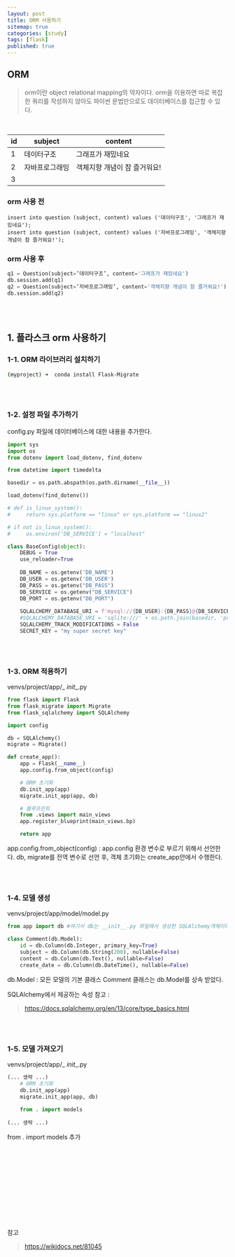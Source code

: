 ```yaml
---
layout: post
title: ORM 사용하기 
sitemap: true
categories: [study]
tags: [flask]
published: true
---
```


## ORM

> orm이란 object relational mapping의 약자이다.
> orm을 이용하면 따로 복잡한 쿼리를 작성하지 않아도 파이썬 문법만으로도 데이터베이스를 접근할 수 있다. 

<br>

| id | subject        | content                      | 
|----|----------------|------------------------------|
| 1  | 데이터구조     | 그래프가 재밌네요            | 
| 2  | 자바프로그래밍 | 객체지향 개념이 참 즐거워요! |   
| 3  |         |     | 

### orm 사용 전 
~~~
insert into question (subject, content) values ('데이터구조', '그래프가 재밌네요');
insert into question (subject, content) values ('자바프로그래밍', '객체지향 개념이 참 즐거워요!');
~~~



### orm 사용 후 
~~~py
q1 = Question(subject=’데이터구조’, content='그래프가 재밌네요')
db.session.add(q1)
q2 = Question(subject=’자바프로그래밍’, content='객체지향 개념이 참 즐거워요!')
db.session.add(q2)
~~~

<br>
<br>


## 1. 플라스크 orm 사용하기 


### 1-1. ORM 라이브러리 설치하기 

~~~bash
(myproject) ➜  conda install Flask-Migrate
~~~

<br>
<br>

### 1-2. 설정 파일 추가하기

config.py 파일에 데이터베이스에 대한 내용을 추가한다. 

~~~python
import sys
import os
from dotenv import load_dotenv, find_dotenv

from datetime import timedelta

basedir = os.path.abspath(os.path.dirname(__file__))

load_dotenv(find_dotenv())

# def is_linux_system():
#     return sys.platform == "linux" or sys.platform == "linux2"

# if not is_linux_system():
#     os.environ['DB_SERVICE'] = "localhost"

class BaseConfig(object):
    DEBUG = True
    use_reloader=True
    
    DB_NAME = os.getenv('DB_NAME')
    DB_USER = os.getenv('DB_USER')
    DB_PASS = os.getenv("DB_PASS")
    DB_SERVICE = os.getenv("DB_SERVICE")
    DB_PORT = os.getenv("DB_PORT")
    
    SQLALCHEMY_DATABASE_URI = f'mysql://{DB_USER}:{DB_PASS}@{DB_SERVICE}:{DB_PORT}/{DB_NAME}'
    #SQLALCHEMY_DATABASE_URI = 'sqlite:///' + os.path.join(basedir, 'pricepred.db')
    SQLALCHEMY_TRACK_MODIFICATIONS = False
    SECRET_KEY = "my super secret key"
~~~

<br>
<br>

### 1-3. ORM 적용하기

venvs/project/app/_ _init__.py

~~~python
from flask import Flask
from flask_migrate import Migrate
from flask_sqlalchemy import SQLAlchemy

import config

db = SQLAlchemy()
migrate = Migrate()

def create_app():
    app = Flask(__name__)
    app.config.from_object(config)

    # ORM 초기화
    db.init_app(app)	
    migrate.init_app(app, db)

    # 블루프린트
    from .views import main_views
    app.register_blueprint(main_views.bp)

    return app

~~~

app.config.from_object(config) : app.config 환경 변수로 부르기 위해서 선언한다. 
db, migrate를 전역 변수로 선언 후, 객체 초기화는 create_app안에서 수행한다. 

<br>
<br>

### 1-4. 모델 생성

venvs/project/app/model/model.py

~~~python
from app import db #여기서 db는 __init__.py 파일에서 생성한 SQLAlchemy객체이다. 

class Comment(db.Model):
    id = db.Column(db.Integer, primary_key=True)
    subject = db.Column(db.String(200), nullable=False)
    content = db.Column(db.Text(), nullable=False)
    create_date = db.Column(db.DateTime(), nullable=False)
~~~

db.Model : 모든 모델의 기본 클래스
Comment 클래스는 db.Model를 상속 받았다. 


SQLAlchemy에서 제공하는 속성 참고 :
> https://docs.sqlalchemy.org/en/13/core/type_basics.html

<br>
<br>

### 1-5. 모델 가져오기

venvs/project/app/_ _init__.py

~~~python
(... 생략 ...)
    # ORM 초기화
    db.init_app(app)
    migrate.init_app(app, db)
  
    from . import models
 
(... 생략 ...)
~~~

from . import models 추가 

<br>
<br><br>
<br><br>
<br><br>
<br><br>
<br>

참고 
> https://wikidocs.net/81045



